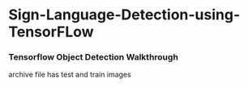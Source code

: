 # Sign-Language-Detection-using-TensorFLow
### Tensorflow Object Detection Walkthrough
archive file has test and train images 
